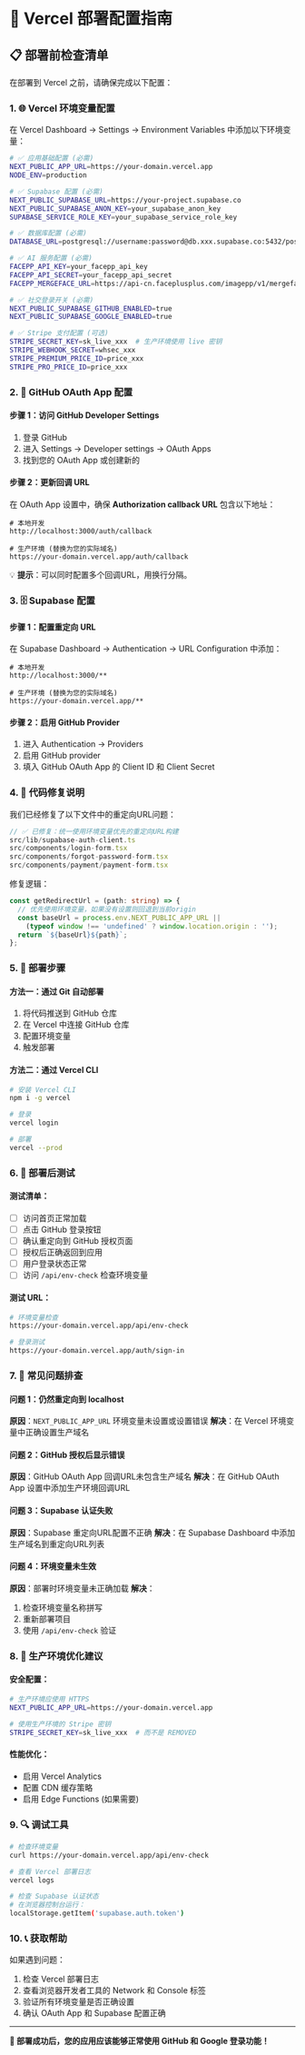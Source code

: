 # 🚀 Vercel 部署配置指南

## 📋 部署前检查清单

在部署到 Vercel 之前，请确保完成以下配置：

### 1. 🌐 Vercel 环境变量配置

在 Vercel Dashboard → Settings → Environment Variables 中添加以下环境变量：

```bash
# ✅ 应用基础配置 (必需)
NEXT_PUBLIC_APP_URL=https://your-domain.vercel.app
NODE_ENV=production

# ✅ Supabase 配置 (必需)
NEXT_PUBLIC_SUPABASE_URL=https://your-project.supabase.co
NEXT_PUBLIC_SUPABASE_ANON_KEY=your_supabase_anon_key
SUPABASE_SERVICE_ROLE_KEY=your_supabase_service_role_key

# ✅ 数据库配置 (必需)
DATABASE_URL=postgresql://username:password@db.xxx.supabase.co:5432/postgres

# ✅ AI 服务配置 (必需)
FACEPP_API_KEY=your_facepp_api_key
FACEPP_API_SECRET=your_facepp_api_secret
FACEPP_MERGEFACE_URL=https://api-cn.faceplusplus.com/imagepp/v1/mergeface

# ✅ 社交登录开关 (必需)
NEXT_PUBLIC_SUPABASE_GITHUB_ENABLED=true
NEXT_PUBLIC_SUPABASE_GOOGLE_ENABLED=true

# ✅ Stripe 支付配置 (可选)
STRIPE_SECRET_KEY=sk_live_xxx  # 生产环境使用 live 密钥
STRIPE_WEBHOOK_SECRET=whsec_xxx
STRIPE_PREMIUM_PRICE_ID=price_xxx
STRIPE_PRO_PRICE_ID=price_xxx
```

### 2. 🔐 GitHub OAuth App 配置

#### 步骤 1：访问 GitHub Developer Settings
1. 登录 GitHub
2. 进入 Settings → Developer settings → OAuth Apps
3. 找到您的 OAuth App 或创建新的

#### 步骤 2：更新回调 URL
在 OAuth App 设置中，确保 **Authorization callback URL** 包含以下地址：

```
# 本地开发
http://localhost:3000/auth/callback

# 生产环境 (替换为您的实际域名)
https://your-domain.vercel.app/auth/callback
```

💡 **提示**：可以同时配置多个回调URL，用换行分隔。

### 3. 🗄️ Supabase 配置

#### 步骤 1：配置重定向 URL
在 Supabase Dashboard → Authentication → URL Configuration 中添加：

```
# 本地开发
http://localhost:3000/**

# 生产环境 (替换为您的实际域名)
https://your-domain.vercel.app/**
```

#### 步骤 2：启用 GitHub Provider
1. 进入 Authentication → Providers
2. 启用 GitHub provider
3. 填入 GitHub OAuth App 的 Client ID 和 Client Secret

### 4. 🔧 代码修复说明

我们已经修复了以下文件中的重定向URL问题：

```typescript
// ✅ 已修复：统一使用环境变量优先的重定向URL构建
src/lib/supabase-auth-client.ts
src/components/login-form.tsx
src/components/forgot-password-form.tsx
src/components/payment/payment-form.tsx
```

修复逻辑：
```typescript
const getRedirectUrl = (path: string) => {
  // 优先使用环境变量，如果没有设置则回退到当前origin
  const baseUrl = process.env.NEXT_PUBLIC_APP_URL || 
    (typeof window !== 'undefined' ? window.location.origin : '');
  return `${baseUrl}${path}`;
};
```

### 5. 🚀 部署步骤

#### 方法一：通过 Git 自动部署
1. 将代码推送到 GitHub 仓库
2. 在 Vercel 中连接 GitHub 仓库
3. 配置环境变量
4. 触发部署

#### 方法二：通过 Vercel CLI
```bash
# 安装 Vercel CLI
npm i -g vercel

# 登录
vercel login

# 部署
vercel --prod
```

### 6. 🧪 部署后测试

#### 测试清单：
- [ ] 访问首页正常加载
- [ ] 点击 GitHub 登录按钮
- [ ] 确认重定向到 GitHub 授权页面
- [ ] 授权后正确返回到应用
- [ ] 用户登录状态正常
- [ ] 访问 `/api/env-check` 检查环境变量

#### 测试 URL：
```bash
# 环境变量检查
https://your-domain.vercel.app/api/env-check

# 登录测试
https://your-domain.vercel.app/auth/sign-in
```

### 7. 🐛 常见问题排查

#### 问题 1：仍然重定向到 localhost
**原因**：`NEXT_PUBLIC_APP_URL` 环境变量未设置或设置错误
**解决**：在 Vercel 环境变量中正确设置生产域名

#### 问题 2：GitHub 授权后显示错误
**原因**：GitHub OAuth App 回调URL未包含生产域名
**解决**：在 GitHub OAuth App 设置中添加生产环境回调URL

#### 问题 3：Supabase 认证失败
**原因**：Supabase 重定向URL配置不正确
**解决**：在 Supabase Dashboard 中添加生产域名到重定向URL列表

#### 问题 4：环境变量未生效
**原因**：部署时环境变量未正确加载
**解决**：
1. 检查环境变量名称拼写
2. 重新部署项目
3. 使用 `/api/env-check` 验证

### 8. 📱 生产环境优化建议

#### 安全配置：
```bash
# 生产环境应使用 HTTPS
NEXT_PUBLIC_APP_URL=https://your-domain.vercel.app

# 使用生产环境的 Stripe 密钥
STRIPE_SECRET_KEY=sk_live_xxx  # 而不是 REMOVED
```

#### 性能优化：
- 启用 Vercel Analytics
- 配置 CDN 缓存策略
- 启用 Edge Functions (如果需要)

### 9. 🔍 调试工具

```bash
# 检查环境变量
curl https://your-domain.vercel.app/api/env-check

# 查看 Vercel 部署日志
vercel logs

# 检查 Supabase 认证状态
# 在浏览器控制台运行：
localStorage.getItem('supabase.auth.token')
```

### 10. 📞 获取帮助

如果遇到问题：
1. 检查 Vercel 部署日志
2. 查看浏览器开发者工具的 Network 和 Console 标签
3. 验证所有环境变量是否正确设置
4. 确认 OAuth App 和 Supabase 配置正确

---

**🎉 部署成功后，您的应用应该能够正常使用 GitHub 和 Google 登录功能！** 